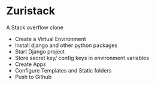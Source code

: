 # Zuristack
A Stack overflow clone
- Create a Virtual Environment
- Install django and other python packages
- Start Django project
- Store secret key/ config keys in environment variables
- Create Apps
- Configure Templates and Static folders
- Push to Github